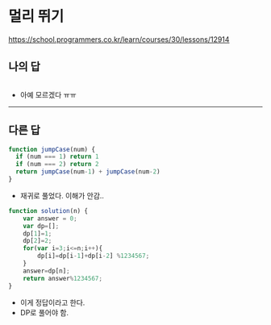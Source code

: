 # 멀리 뛰기

https://school.programmers.co.kr/learn/courses/30/lessons/12914

## 나의 답

```js

```

- 아예 모르겠다 ㅠㅠ

---

## 다른 답

```js
function jumpCase(num) {
  if (num === 1) return 1
  if (num === 2) return 2
  return jumpCase(num-1) + jumpCase(num-2)
}
```

- 재귀로 풀었다. 이해가 안감..

```js
function solution(n) {
    var answer = 0;
    var dp=[];
    dp[1]=1;
    dp[2]=2;
    for(var i=3;i<=n;i++){
        dp[i]=dp[i-1]+dp[i-2] %1234567;
    }
    answer=dp[n];
    return answer%1234567;
}
```

- 이게 정답이라고 한다.
- DP로 풀어야 함.
